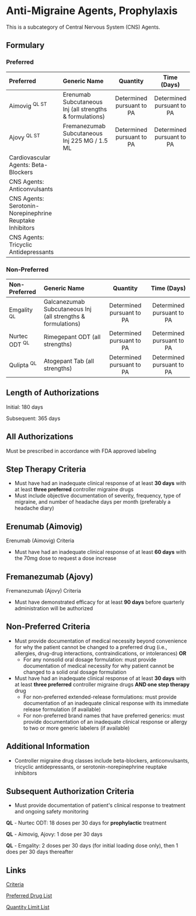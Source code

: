 # Anti-Migraine Agents, Prophylaxis

This is a subcategory of Central Nervous System (CNS) Agents.

## Formulary

### Preferred

| Preferred                                                | Generic Name | Quantity | Time (Days) |
| :------------------------------------------------------- | :----------- | :------: | :---------: |
| Aimovig <sup>QL ST</sup>                                           | Erenumab Subcutaneous Inj (all strengths & formulations)             |   Determined pursuant to PA       |     Determined pursuant to PA        |
| Ajovy <sup>QL ST</sup>                                                 | Fremanezumab Subcutaneous Inj 225 MG / 1.5 ML             |       Determined pursuant to PA   |     Determined pursuant to PA        |
| Cardiovascular Agents: Beta-Blockers                     |              |          |             |
| CNS Agents: Anticonvulsants                              |              |          |             |
| CNS Agents: Serotonin-Norepinephrine Reuptake Inhibitors |              |          |             |
| CNS Agents: Tricyclic Antidepressants                    |              |          |             |

### Non-Preferred

| Non-Preferred | Generic Name | Quantity | Time (Days) |
| :------------ | :----------- | :------: | :---------: |
| Emgality <sup>QL</sup>     |   Galcanezumab Subcutaneous Inj (all strengths & formulations)      |     Determined pursuant to PA     |       Determined pursuant to PA      |
| Nurtec ODT <sup>QL</sup>   |   Rimegepant ODT (all strengths)  |  Determined pursuant to PA        |     Determined pursuant to PA        |
| Qulipta <sup>QL</sup>      |     Atogepant Tab (all strengths)    |   Determined pursuant to PA       | Determined pursuant to PA            |

## Length of Authorizations

Initial: 180 days

 Subsequent: 365 days

## All Authorizations

Must be prescribed in accordance with FDA approved labeling

## Step Therapy Criteria

- Must have had an inadequate clinical response of at least **30 days** with at least **three preferred** controller migraine drugs
- Must include objective documentation of severity, frequency, type of migraine, and number of headache days per month (preferably a headache diary)

## Erenumab (Aimovig)

Erenumab (Aimovig) Criteria

- Must have had an inadequate clinical response of at least **60 days** with the 70mg dose to request a dose increase 

## Fremanezumab (Ajovy)

Fremanezumab (Ajovy) Criteria

- Must have demonstrated efficacy for at least **90 days** before quarterly administration will be authorized


## Non-Preferred Criteria

- Must provide documentation of medical necessity beyond convenience for why the patient cannot be changed to a preferred drug (i.e., allergies, drug-drug interactions, contraindications, or intolerances) **OR**
    - For any nonsolid oral dosage formulation: must provide documentation of medical necessity for why patient cannot be changed to a solid oral dosage formulation
- Must have had an inadequate clinical response of at least **30 days** with at least **three preferred** controller migraine drugs **AND one step therapy** drug
    - For non-preferred extended-release formulations: must provide documentation of an inadequate clinical response with its immediate release formulation (if available)
    - For non-preferred brand names that have preferred generics: must provide documentation of an inadequate clinical response or allergy to two or more generic labelers (if available)

## Additional Information

- Controller migraine drug classes include beta-blockers, anticonvulsants, tricyclic antidepressants, or serotonin-norepinephrine reuptake inhibitors 

## Subsequent Authorization Criteria

- Must provide documentation of patient's clinical response to treatment and ongoing safety monitoring

**QL** - Nurtec ODT: 18 doses per 30 days for **prophylactic** treatment

**QL** - Aimovig, Ajovy: 1 dose per 30 days

**QL** - Emgality: 2 doses per 30 days (for initial loading dose only), then 1 does per 30 days thereafter

## Links

[Criteria](https://pharmacy.medicaid.ohio.gov/sites/default/files/20230101_UPDL%20_Criteria_APPROVED.pdf#page=28)

[Preferred Drug List](https://pharmacy.medicaid.ohio.gov/sites/default/files/20230101_UPDL_APPROVED_12.13.22.pdf#page=14)

[Quantity Limit List](https://pharmacy.medicaid.ohio.gov/sites/default/files/20230101_Ohio_Medicaid_Quantity_Document_APPROVED.pdf)
